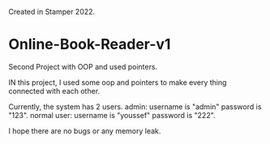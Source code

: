  Created in Stamper 2022.
 
# Online-Book-Reader-v1
Second Project with OOP and used pointers.

 IN this project, I used some oop and pointers to make every thing connected with each other.
 
 Currently, the system has 2 users.
 admin: username is "admin" password is "123".
 normal user: username is "youssef" password is "222".
 
 I hope there are no bugs or any memory leak.
